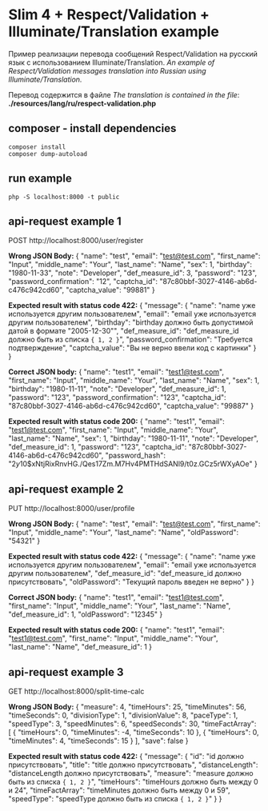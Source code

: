 # Slim 4 + Respect/Validation + Illuminate/Translation example
Пример реализации перевода сообщений Respect/Validation на русский язык с использованием Illuminate/Translation.
*An example of Respect/Validation messages translation into Russian using Illuminate/Translation.*

Перевод содержится в файле *The translation is contained in the file*:
**./resources/lang/ru/respect-validation.php**

## composer - install dependencies
    composer install
    composer dump-autoload

## run example
    php -S localhost:8000 -t public

## api-request example 1
POST http://localhost:8000/user/register

**Wrong JSON Body:**
    {
      "name": "test",
      "email": "test@test.com",
      "first_name": "Input",
      "middle_name": "Your",
      "last_name": "Name",
      "sex": 1,
      "birthday": "1980-11-33",
      "note": "Developer",
      "def_measure_id": 3,
      "password": "123",
      "password_confirmation": "12",
      "captcha_id": "87c80bbf-3027-4146-ab6d-c476c942cd60",
      "captcha_value": "99881"
    }

**Expected result with status code 422:**
    {
      "message": {
        "name": "name уже используется другим пользователем",
        "email": "email уже используется другим пользователем",
        "birthday": "birthday должно быть допустимой датой в формате \"2005-12-30\"",
        "def_measure_id": "def_measure_id должно быть из списка `{ 1, 2 }`",
        "password_confirmation": "Требуется подтверждение",
        "captcha_value": "Вы не верно ввели код с картинки"
      }
    }

**Correct JSON body:**
    {
      "name": "test1",
      "email": "test1@test.com",
      "first_name": "Input",
      "middle_name": "Your",
      "last_name": "Name",
      "sex": 1,
      "birthday": "1980-11-11",
      "note": "Developer",
      "def_measure_id": 1,
      "password": "123",
      "password_confirmation": "123",
      "captcha_id": "87c80bbf-3027-4146-ab6d-c476c942cd60",
      "captcha_value": "99887"
    }

**Expected result with status code 200:**
    {
      "name": "test1",
      "email": "test1@test.com",
      "first_name": "Input",
      "middle_name": "Your",
      "last_name": "Name",
      "sex": 1,
      "birthday": "1980-11-11",
      "note": "Developer",
      "def_measure_id": 1,
      "password": "123",
      "captcha_id": "87c80bbf-3027-4146-ab6d-c476c942cd60",
      "password_hash": "$2y$10$xNtjRixRnvHG./Qes17Zm.M7Hv4PMTHdSANl9/t0z.GCz5rWXyAOe"
    }

## api-request example 2
PUT http://localhost:8000/user/profile

**Wrong JSON Body:**
    {
      "name": "test",
      "email": "test@test.com",
      "first_name": "Input",
      "middle_name": "Your",
      "last_name": "Name",
      "oldPassword": "54321"
    }

**Expected result with status code 422:**
    {
      "message": {
        "name": "name уже используется другим пользователем",
        "email": "email уже используется другим пользователем",
        "def_measure_id": "def_measure_id должно присутствовать",
        "oldPassword": "Текущий пароль введен не верно"
      }
    }

**Correct JSON body:**
    {
      "name": "test1",
      "email": "test1@test.com",
      "first_name": "Input",
      "middle_name": "Your",
      "last_name": "Name",
      "def_measure_id": 1,
      "oldPassword": "12345"
    }

**Expected result with status code 200:**
    {
      "name": "test1",
      "email": "test1@test.com",
      "first_name": "Input",
      "middle_name": "Your",
      "last_name": "Name",
      "def_measure_id": 1
    }

## api-request example 3
GET http://localhost:8000/split-time-calc

**Wrong JSON Body:**
    {
      "measure": 4,
      "timeHours": 25,
      "timeMinutes": 56,
      "timeSeconds": 0,
      "divisionType": 1,
      "divisionValue": 8,
      "paceType": 1,
      "speedType": 3,
      "speedMinutes": 6,
      "speedSeconds": 30,
      "timeFactArray": [
        {
          "timeHours": 0,
          "timeMinutes": -4,
          "timeSeconds": 10
        },
        {
          "timeHours": 0,
          "timeMinutes": 4,
          "timeSeconds": 15
        }
      ],
      "save": false
    }

**Expected result with status code 422:**
    {
      "message": {
        "id": "id должно присутствовать",
        "title": "title должно присутствовать",
        "distanceLength": "distanceLength должно присутствовать",
        "measure": "measure должно быть из списка `{ 1, 2 }`",
        "timeHours": "timeHours должно быть между 0 и 24",
        "timeFactArray": "timeMinutes должно быть между 0 и 59",
        "speedType": "speedType должно быть из списка `{ 1, 2 }`"
      }
    }
